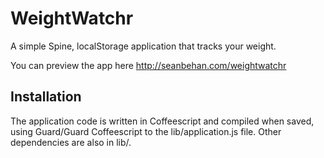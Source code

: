 # WeightWatchr

A simple Spine, localStorage application that tracks your weight.

You can preview the app here http://seanbehan.com/weightwatchr

## Installation

The application code is written in Coffeescript and compiled when saved, using Guard/Guard Coffeescript to the lib/application.js file.
Other dependencies are also in lib/.

